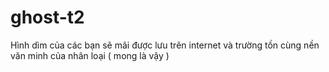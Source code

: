 # ghost-t2
Hình dìm của các bạn sẽ mãi được lưu trên internet và trường tồn cùng nền văn minh của nhân loại ( mong là vậy )
